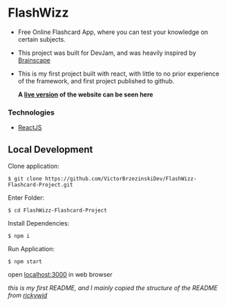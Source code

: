 # FlashWizz

- Free Online Flashcard App, where you can test your knowledge on certain subjects.

- This project was built for DevJam, and was heavily inspired by [Brainscape](https://www.brainscape.com)

- This is my first project built with react, with little to no prior experience of the framework, and first project published to github.

  **A [live version](https://extraordinary-daffodil-435391.netlify.app/) of the website can be seen here**

### Technologies

- [ReactJS](https://www.reactjs.org)

## Local Development

Clone application:

`$ git clone https://github.com/VictorBrzezinskiDev/FlashWizz-Flashcard-Project.git`

Enter Folder:

`$ cd FlashWizz-Flashcard-Project`

Install Dependencies:

`$ npm i `

Run Application:

`$ npm start`

open [localhost:3000](http://localhost:3000) in web browser

_this is my first README, and I mainly copied the structure of the README from [rickywid](https://github.com/rickywid)_
